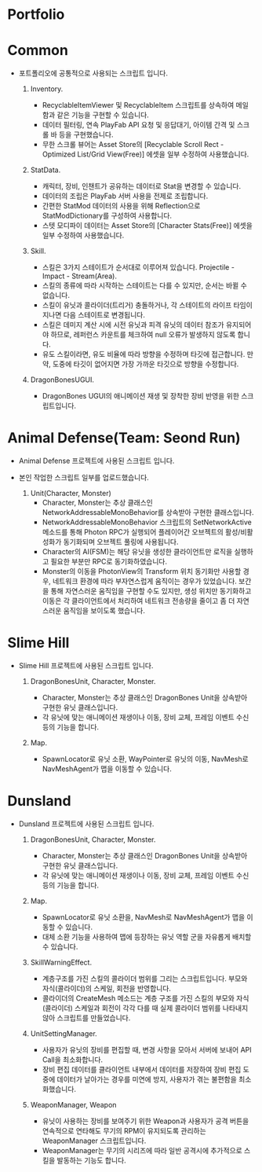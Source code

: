 # Portfolio

# Common
- 포트폴리오에 공통적으로 사용되는 스크립트 입니다.


  1. Inventory.
     - RecyclableItemViewer 및 RecyclableItem 스크립트를 상속하여 메일함과 같은 기능을 구현할 수 있습니다.
     - 데이터 필터링, 연속 PlayFab API 요청 및 응답대기, 아이템 간격 및 스크롤 바 등을 구현했습니다.
     - 무한 스크롤 뷰어는 Asset Store의 [Recyclable Scroll Rect - Optimized List/Grid View(Free)] 에셋을 일부 수정하여 사용했습니다.


  2. StatData.
     - 캐릭터, 장비, 인챈트가 공유하는 데이터로 Stat을 변경할 수 있습니다.
     - 데이터의 조립은 PlayFab 서버 사용을 전제로 조립합니다.
     - 간편한 StatMod 데이터의 사용을 위해 Reflection으로 StatModDictionary를 구성하여 사용합니다.
     - 스텟 모디파이 데이터는 Asset Store의 [Character Stats(Free)] 에셋을 일부 수정하여 사용했습니다.

  3. Skill.
     - 스킬은 3가지 스테이트가 순서대로 이루어져 있습니다. Projectile - Impact - Stream(Area).
     - 스킬의 종류에 따라 시작하는 스테이트는 다를 수 있지만, 순서는 바뀔 수 없습니다.
     - 스킬이 유닛과 콜라이더(트리거) 충돌하거나, 각 스테이트의 라이프 타임이 지나면 다음 스테이트로 변경됩니다.
     - 스킬은 데미지 계산 시에 시전 유닛과 피격 유닛의 데이터 참조가 유지되어야 하므로, 레퍼런스 카운트를 체크하여 null 오류가 발생하지 않도록 합니다.
     - 유도 스킬이라면, 유도 비율에 따라 방향을 수정하며 타깃에 접근합니다. 만약, 도중에 타깃이 없어지면 가장 가까운 타깃으로 방향을 수정합니다.

  4. DragonBonesUGUI.
     - DragonBones UGUI의 애니메이션 재생 및 장착한 장비 반영을 위한 스크립트입니다.


# Animal Defense(Team: Seond Run)
- Animal Defense 프로젝트에 사용된 스크립트 입니다.
- 본인 작업한 스크립트 일부를 업로드했습니다.

  1. Unit(Character, Monster)
     - Character, Monster는 추상 클래스인 NetworkAddressableMonoBehavior‎를 상속받아 구현한 클래스입니다.
     - NetworkAddressableMonoBehavior‎ 스크립트의 SetNetworkActive 메소드를 통해 Photon RPC가 실행되어 플레이어간 오브젝트의 활성/비활성화가 동기화되며 오브젝트 풀링에 사용됩니다.
     - Character의 AI(FSM)는 해당 유닛을 생성한 클라이언트만 로직을 실행하고 필요한 부분만 RPC로 동기화하였습니다.
     - Monster의 이동을 PhotonView의 Transform 위치 동기화만 사용할 경우, 네트워크 환경에 따라 부자연스럽게 움직이는 경우가 있었습니다. 보간을 통해 자연스러운 움직임을 구현할 수도 있지만, 생성 위치만 동기화하고 이동은 각 클라이언트에서 처리하여 네트워크 전송량을 줄이고 좀 더 자연스러운 움직임을 보이도록 했습니다.

# Slime Hill
- Slime Hill 프로젝트에 사용된 스크립트 입니다.


  1. DragonBonesUnit, Character, Monster.
     - Character, Monster는 추상 클래스인 DragonBones Unit을 상속받아 구현한 유닛 클래스입니다.
     - 각 유닛에 맞는 애니메이션 재생이나 이동, 장비 교체, 프레임 이벤트 수신 등의 기능을 합니다.


  2. Map.
     - SpawnLocator로 유닛 소환, WayPointer로 유닛의 이동, NavMesh로 NavMeshAgent가 맵을 이동할 수 있습니다.


# Dunsland
- Dunsland 프로젝트에 사용된 스크립트 입니다.


  1. DragonBonesUnit, Character, Monster.
     - Character, Monster는 추상 클래스인 DragonBones Unit을 상속받아 구현한 유닛 클래스입니다.
     - 각 유닛에 맞는 애니메이션 재생이나 이동, 장비 교체, 프레임 이벤트 수신 등의 기능을 합니다.


  2. Map.
     - SpawnLocator로 유닛 소환을, NavMesh로 NavMeshAgent가 맵을 이동할 수 있습니다.
     - 대체 소환 기능을 사용하여 맵에 등장하는 유닛 역할 군을 자유롭게 배치할 수 있습니다.


  3. SkillWarningEffect.
     - 계층구조를 가진 스킬의 콜라이더 범위를 그리는 스크립트입니다. 부모와 자식(콜라이더)의 스케일, 회전을 반영합니다.
     - 콜라이더의 CreateMesh 메소드는 계층 구조를 가진 스킬의 부모와 자식(콜라이더) 스케일과 회전이 각각 다를 때 실제 콜라이더 범위를 나타내지 않아 스크립트를 만들었습니다.


  4. UnitSettingManager.
     - 사용자가 유닛의 장비를 편집할 때, 변경 사항을 모아서 서버에 보내어 API Call을 최소화합니다.
     - 장비 편집 데이터를 클라이언트 내부에서 데이터를 저장하여 장비 편집 도중에 데이터가 날아가는 경우를 미연에 방지, 사용자가 겪는 불편함을 최소화했습니다.


  5. WeaponManager, Weapon
     - 유닛이 사용하는 장비를 보여주기 위한 Weapon과 사용자가 공격 버튼을 연속적으로 연타해도 무기의 RPM이 유지되도록 관리하는 WeaponManager 스크립트입니다.
     - WeaponManager는 무기의 시리즈에 따라 일반 공격시에 추가적으로 스킬을 발동하는 기능도 합니다.
